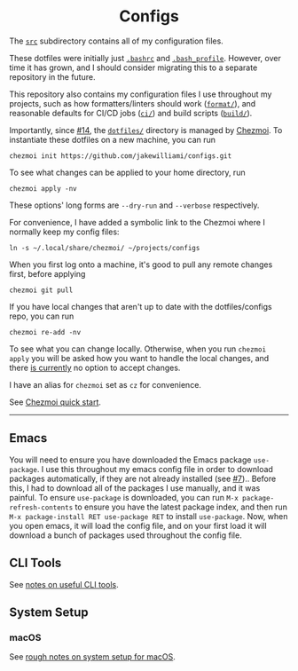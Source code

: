 <h1 align="center">Configs</h1>

The [`src`](./src/) subdirectory contains all of my configuration files.

These dotfiles were initially just [`.bashrc`](./src/dotfiles/dot_bashrc) and [`.bash_profile`](./src/dotfiles/dot_bash_profile).  However, over time it has grown, and I should consider migrating this to a separate repository in the future.

This repository also contains my configuration files I use throughout my projects, such as how formatters/linters should work ([`format/`](./src/format/)), and reasonable defaults for CI/CD jobs ([`ci/`](./src/ci/)) and build scripts ([`build/`](./src/build/)).

Importantly, since [#14](https://github.com/jakewilliami/configs/pull/14), the [`dotfiles/`](./src/dotfiles/) directory is managed by [Chezmoi](https://www.chezmoi.io/).  To instantiate these dotfiles on a new machine, you can run
```shell
chezmoi init https://github.com/jakewilliami/configs.git
```

To see what changes can be applied to your home directory, run
```shell
chezmoi apply -nv
```

These options' long forms are `--dry-run` and `--verbose` respectively.

For convenience, I have added a symbolic link to the Chezmoi where I normally keep my config files:
```shell
ln -s ~/.local/share/chezmoi/ ~/projects/configs
```

When you first log onto a machine, it's good to pull any remote changes first, before applying
```shell
chezmoi git pull
```

If you have local changes that aren't up to date with the dotfiles/configs repo, you can run
```shell
chezmoi re-add -nv
```

To see what you can change locally.  Otherwise, when you run `chezmoi apply` you will be asked how you want to handle the local changes, and there [is currently](https://github.com/twpayne/chezmoi/issues/2162) no option to accept changes.

I have an alias for `chezmoi` set as `cz` for convenience.

See [Chezmoi quick start](https://www.chezmoi.io/quick-start/).

---

## Emacs

You will need to ensure you have downloaded the Emacs package `use-package`.  I use this throughout my emacs config file in order to download packages automatically, if they are not already installed (see [#7](https://github.com/jakewilliami/configs/issues/7))..  Before this, I had to download all of the packages I use manually, and it was painful.  To ensure `use-package` is downloaded, you can run `M-x package-refresh-contents` to ensure you have the latest package index, and then run `M-x package-install RET use-package RET` to install `use-package`.  Now, when you open emacs, it will load the config file, and on your first load it will download a bunch of packages used throughout the config file.

## CLI Tools

See [notes on useful CLI tools](/.command-line-tools.md).

## System Setup

### macOS

See [rough notes on system setup for macOS](./system-setup-macos.md).
